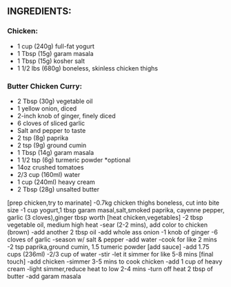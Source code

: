 ## INGREDIENTS:

### **Chicken:**
- 1 cup (240g) full-fat yogurt
- 1 Tbsp (15g) garam masala
- 1 Tbsp (15g) kosher salt
- 1 1/2 lbs (680g) boneless, skinless chicken thighs

### **Butter Chicken Curry:**

- 2 Tbsp (30g) vegetable oil
- 1 yellow onion, diced
- 2-inch knob of ginger, finely diced
- 6 cloves of sliced garlic
- Salt and pepper to taste
- 2 tsp (8g) paprika
- 2 tsp (9g) ground cumin
- 1 Tbsp (14g) garam masala
- 1 1/2 tsp (6g) turmeric powder *optional
- 14oz crushed tomatoes
- 2/3 cup (160ml) water
- 1 cup (240ml) heavy cream
- 2 Tbsp (28g) unsalted butter

  


[prep chicken,try to marinate]
-0.7kg chicken thighs boneless, cut into bite size
-1 cup yogurt,1 tbsp garam masal,salt,smoked paprika, cayenne pepper, garlic (3 cloves),ginger tbsp worth
[heat chicken,vegetables]
-2 tbsp vegetable oil, medium high heat
-sear (2-2 mins), add color to chicken (brown)
-add another 2 tbsp oil
-add whole ass onion
-1 knob of ginger 
-6 cloves of garlic
-season w/ salt & pepper
-add water
-cook for like 2 mins
-2 tsp paprika,ground cumin, 1.5 tumeric powder
[add sauce]
-add 1.75 cups (236ml)
-2/3 cup of water
-stir
-let it simmer for like 5-8 mins
[final touch]
-add chicken
-simmer 3-5 mins to cook chicken
-add 1 cup of heavy cream
-light simmer,reduce heat to low 2-4 mins
-turn off heat 2 tbsp of butter
-add garam masala